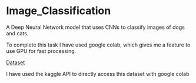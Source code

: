 # Image_Classification
A Deep Neural Network model that uses CNNs to classify images of dogs and cats.

To complete this task I have used google colab, which gives me a feature to use GPU for fast processing.

[Dataset](https://www.kaggle.com/c/dogs-vs-cats) 
    
I have used the kaggle API to directly access this dataset with google colab 

